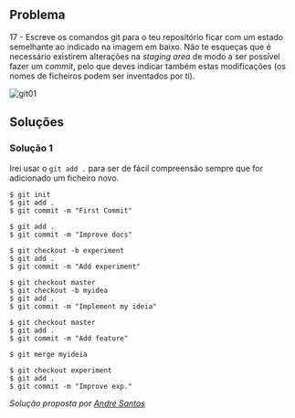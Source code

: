 ## Problema

17 - Escreve os comandos git para o teu repositório ficar com um estado
semelhante ao indicado na imagem em baixo. Não te esqueças que é necessário
existirem alterações na _staging area_ de modo a ser possível fazer um
_commit_, pelo que deves indicar também estas modificações (os nomes de
ficheiros podem ser inventados por ti).

![git01](https://user-images.githubusercontent.com/3018963/37652984-3b37d760-2c35-11e8-9ad2-9461c87fccf0.png)

## Soluções

### Solução 1

Irei usar o `git add .` para ser de fácil compreensão
sempre que for adicionado um ficheiro novo.

```
$ git init
$ git add .
$ git commit -m "First Commit"

$ git add .
$ git commit -m "Improve docs"

$ git checkout -b experiment
$ git add .
$ git commit -m "Add experiment"

$ git checkout master
$ git checkout -b myidea
$ git add .
$ git commit -m "Implement my ideia"

$ git checkout master
$ git add .
$ git commit -m "Add feature"

$ git merge myideia

$ git checkout experiment
$ git add .
$ git commit -m "Improve exp."
```

*Solução proposta por [André Santos](https://github.com/Snigy24)*
